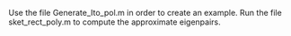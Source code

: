 Use the file Generate_Ito_pol.m in order to create an example.
Run the file sket_rect_poly.m to compute the approximate eigenpairs.
